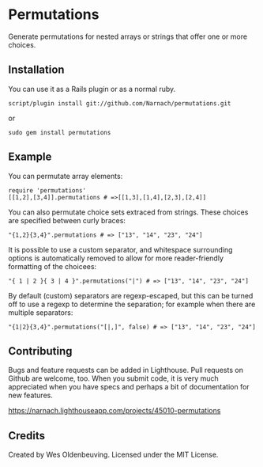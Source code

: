 Permutations
============

Generate permutations for nested arrays or strings that offer one or more choices.

Installation
------------

You can use it as a Rails plugin or as a normal ruby.

    script/plugin install git://github.com/Narnach/permutations.git

or

    sudo gem install permutations

Example
-------

You can permutate array elements:

    require 'permutations'
    [[1,2],[3,4]].permutations # =>[[1,3],[1,4],[2,3],[2,4]]

You can also permutate choice sets extraced from strings. These choices are specified between curly braces:

    "{1,2}{3,4}".permutations # => ["13", "14", "23", "24"]

It is possible to use a custom separator, and whitespace surrounding options is automatically removed to allow for more reader-friendly formatting of the choicees:

    "{ 1 | 2 }{ 3 | 4 }".permutations("|") # => ["13", "14", "23", "24"]

By default (custom) separators are regexp-escaped, but this can be turned off to use a regexp to determine the separation; for example when there are multiple separators:

    "{1|2}{3,4}".permutations("[|,]", false) # => ["13", "14", "23", "24"]

Contributing
------------

Bugs and feature requests can be added in Lighthouse. Pull requests on Github are welcome, too.
When you submit code, it is very much appreciated when you have specs and perhaps a bit of documentation for new features.

https://narnach.lighthouseapp.com/projects/45010-permutations

Credits
-------

Created by Wes Oldenbeuving. Licensed under the MIT License.